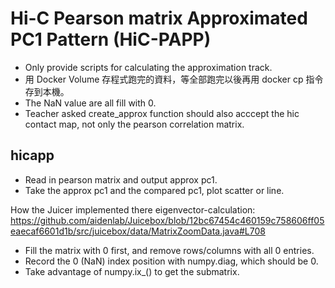 # Hi-C Pearson matrix Approximated PC1 Pattern (HiC-PAPP)

* Only provide scripts for calculating the approximation track.
* 用 Docker Volume 存程式跑完的資料，等全部跑完以後再用 docker cp 指令存到本機。
* The NaN value are all fill with 0.
* Teacher asked create_approx function should also acccept the hic contact map, not only the pearson correlation matrix.

## hicapp

* Read in pearson matrix and output approx pc1.
* Take the approx pc1 and the compared pc1, plot scatter or line.

How the Juicer implemented there eigenvector-calculation:
https://github.com/aidenlab/Juicebox/blob/12bc67454c460159c758606ff05eaecaf6601d1b/src/juicebox/data/MatrixZoomData.java#L708

* Fill the matrix with 0 first, and remove rows/columns with all 0 entries.
* Record the 0 (NaN) index position with numpy.diag, which should be 0.
* Take advantage of numpy.ix_() to get the submatrix.
